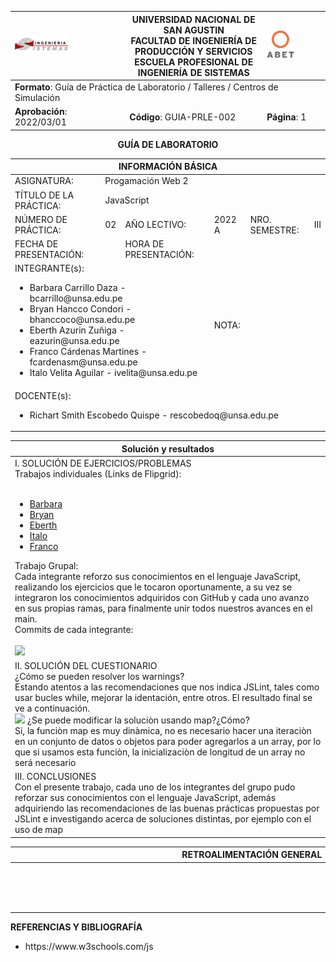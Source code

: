 <div align="center">
<table>
    <theader>
        <tr>
            <td><img src="https://github.com/rescobedoq/pw2/blob/main/epis.png?raw=true" alt="EPIS" style="width:50%; height:auto"/></td>
            <th>
                <span style="font-weight:bold;">UNIVERSIDAD NACIONAL DE SAN AGUSTIN</span><br />
                <span style="font-weight:bold;">FACULTAD DE INGENIERÍA DE PRODUCCIÓN Y SERVICIOS</span><br />
                <span style="font-weight:bold;">ESCUELA PROFESIONAL DE INGENIERÍA DE SISTEMAS</span>
            </th>
            <td><img src="https://github.com/rescobedoq/pw2/blob/main/abet.png?raw=true" alt="ABET" style="width:50%; height:auto"/></td>
        </tr>
    </theader>
    <tbody>
        <tr><td colspan="3"><span style="font-weight:bold;">Formato</span>: Guía de Práctica de Laboratorio / Talleres / Centros de Simulación</td></tr>
        <tr><td><span style="font-weight:bold;">Aprobación</span>:  2022/03/01</td><td><span style="font-weight:bold;">Código</span>: GUIA-PRLE-002</td><td><span style="font-weight:bold;">Página</span>: 1</td></tr>
    </tbody>
</table>
</div>

<div align="center">
<span style="font-weight:bold;">GUÍA DE LABORATORIO</span><br />

<table>
<theader>
<tr><th colspan="6">INFORMACIÓN BÁSICA</th></tr>
</theader>
<tbody>
<tr><td>ASIGNATURA:</td><td colspan="5">Progamación Web 2</td></tr>
<tr><td>TÍTULO DE LA PRÁCTICA:</td><td colspan="5">JavaScript</td></tr>
<tr>
<td>NÚMERO DE PRÁCTICA:</td><td>02</td><td>AÑO LECTIVO:</td><td>2022 A</td><td>NRO. SEMESTRE:</td><td>III</td>
</tr>
<tr>
<td>FECHA DE PRESENTACIÓN:</td><td></td><td>HORA DE PRESENTACIÓN:</td><td colspan="3"></td>
</tr>
<tr><td colspan="3">INTEGRANTE(s):
<ul>
<li>Barbara Carrillo Daza - bcarrillo@unsa.edu.pe</li>
<li>Bryan Hancco Condori - bhanccoco@unsa.edu.pe</li>
<li>Eberth Azurin Zuñiga - eazurin@unsa.edu.pe</li>
<li>Franco Cárdenas Martines - fcardenasm@unsa.edu.pe</li>
<li>Italo Velita Aguilar - ivelita@unsa.edu.pe</li>
</ul>
</td>
<td>NOTA:</td><td colspan="2"></td>
</<tr>
<tr><td colspan="6">DOCENTE(s):
<ul>
<li>Richart Smith Escobedo Quispe - rescobedoq@unsa.edu.pe</li>
</ul>
</td>
</<tr>
</tbody>
</table>

<table>
<theader>
<tr><th>Solución y resultados</th></tr>
</theader>
<tbody>
<tr><td>I. SOLUCIÓN DE EJERCICIOS/PROBLEMAS<br>
    Trabajos individuales (Links de Flipgrid):<br><br>
    <ul>
        <li><a href="https://flipgrid.com/a0a18759">Barbara</a></li>
        <li><a href="https://flipgrid.com/cf11c6f4">Bryan</a></li>
        <li><a href="https://flipgrid.com/1b670886">Eberth</a></li>
        <li><a href="https://flipgrid.com/de8ca386">Italo</a></li>
        <li><a href="https://flipgrid.com/7c92bf67">Franco</a></li>
    </ul> 
    Trabajo Grupal:<br>
    Cada integrante reforzo sus conocimientos en el lenguaje JavaScript, realizando los ejercicios que le tocaron oportunamente,
    a su vez se integraron los conocimientos adquiridos con GitHub y cada uno avanzo en sus propias ramas, para finalmente unir
    todos nuestros avances en el main.<br>
    Commits de cada integrante:<br><br>
    <img src="assets/images/commits_lab2.jpg">

  
<tr><td>II. SOLUCIÓN DEL CUESTIONARIO<br>
    ¿Cómo se pueden resolver los warnings?<br>
    Estando atentos a las recomendaciones que nos indica JSLint, tales como usar bucles while, mejorar la identación, entre otros. El resultado final se ve a
    continuación.<br>
    <img src="assets/images/cuestionario_1.jpeg">
    ¿Se puede modificar la soluciòn usando map?¿Cómo?<br>
    Si, la funciòn map es muy dinàmica, no es necesario hacer una iteraciòn en un conjunto de datos o objetos para poder agregarlos a un array, por lo que si usamos esta funciòn, la inicializaciòn de longitud de un array no será necesario
<tr><td>III. CONCLUSIONES<br>
    Con el presente trabajo, cada uno de los integrantes del grupo pudo reforzar sus conocimientos con el
    lenguaje JavaScript, además adquiriendo las recomendaciones de las buenas prácticas propuestas por JSLint 
    e investigando acerca de soluciones distintas, por ejemplo con el uso de map
    </td></tr>
</tbody>
</table>


<table>
<theader>
<tr><th>RETROALIMENTACIÓN GENERAL
    </th></tr>
</theader>
<tbody>
<tr><td>
    <pre>                                                                                          </pre>
    <pre>                                                                                          </pre>
    </td></tr>
</tbody>
</table>
</div>    
<p><b>REFERENCIAS Y BIBLIOGRAFÍA</b></p>
<ul>
<li>https://www.w3schools.com/js</li>
</ul>

